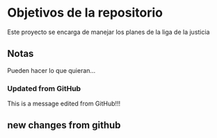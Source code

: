# Objetivos de la repositorio

Este proyecto se encarga de manejar los planes de la liga de la justicia


## Notas
Pueden hacer lo que quieran...

### Updated from GitHub
This is a message edited from GitHub!!!

## new changes from github
